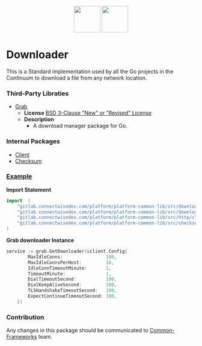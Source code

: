 <p align="center">
<img height=70px src="docs/images/continuum-logo.png">
<img height=70px src="docs/images/Go-Logo_Blue.png">
</p>

# Downloader

This is a Standard implementation used by all the Go projects in the Continuum to download a file from any network location.

### Third-Party Libraties

- [Grab](https://github.com/cavaliercoder/grab)
  - **License** [BSD 3-Clause "New" or "Revised" License](https://github.com/cavaliercoder/grab/blob/master/LICENSE)
  - **Description**
    - A download manager package for Go.

### Internal Packages

- [Client](src/http/client)
- [Checksum](src/checksum)

### [Example](example/example.go)

**Import Statement**

```go
import	(
	"gitlab.connectwisedev.com/platform/platform-common-lib/src/downloader"
	"gitlab.connectwisedev.com/platform/platform-common-lib/src/downloader/grab"
	"gitlab.connectwisedev.com/platform/platform-common-lib/src/http/client"
	"gitlab.connectwisedev.com/platform/platform-common-lib/src/checksum"
)
```

**Grab downloader Instance**

```go
service := grab.GetDownloader(&client.Config{
		MaxIdleConns:                100,
		MaxIdleConnsPerHost:         10,
		IdleConnTimeoutMinute:       1,
		TimeoutMinute:               1,
		DialTimeoutSecond:           100,
		DialKeepAliveSecond:         100,
		TLSHandshakeTimeoutSecond:   100,
		ExpectContinueTimeoutSecond: 100,
	})
```

### Contribution

Any changes in this package should be communicated to [Common-Frameworks](Common-Frameworks@continuum.net) team.
